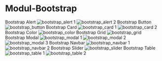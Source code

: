 # Modul-Bootstrap
Bootstrap Alert
![bootstrap_alert 1](https://user-images.githubusercontent.com/46367575/52691728-5210aa80-2f94-11e9-93d3-589f766e03d5.png)
![bootstrap_alert 2](https://user-images.githubusercontent.com/46367575/52691729-52a94100-2f94-11e9-9f7b-1fbbd03a19d6.png)
Bootstrap Button
![bootstrap_button](https://user-images.githubusercontent.com/46367575/52691730-52a94100-2f94-11e9-948b-3684bbbf95d4.png)
Bootstrap Card
![bootstrap_card 1](https://user-images.githubusercontent.com/46367575/52691731-52a94100-2f94-11e9-84d5-5d9dc253a6f3.png)
![bootstrap_card 2](https://user-images.githubusercontent.com/46367575/52691732-5341d780-2f94-11e9-9a4a-f8670612be25.png)
Bootstrap Color
![bootstrap_color](https://user-images.githubusercontent.com/46367575/52691733-5341d780-2f94-11e9-9a63-5a81328247ab.png)
Bootstrap Grid
![bootstrap_grid](https://user-images.githubusercontent.com/46367575/52691735-53da6e00-2f94-11e9-88cc-8df0bc13c99b.png)
Bootstrap Modal
![bootstrap_modal 1](https://user-images.githubusercontent.com/46367575/52691736-54730480-2f94-11e9-867b-5e9d45a7ae0a.png)
![bootstrap_modal 2](https://user-images.githubusercontent.com/46367575/52691737-54730480-2f94-11e9-9857-0317ff679768.png)
![bootstrap_modal 3](https://user-images.githubusercontent.com/46367575/52691738-54730480-2f94-11e9-9a44-4132b8d04d24.png)
Bootstrap Navbar
![bootstrap_navbar 1](https://user-images.githubusercontent.com/46367575/52691739-550b9b00-2f94-11e9-93a3-ba4201263108.png)
![bootstrap_navbar 2](https://user-images.githubusercontent.com/46367575/52691740-55a43180-2f94-11e9-9901-d26480a0b369.png)
Bootstrap Slider
![bootstrap_slider](https://user-images.githubusercontent.com/46367575/52691742-55a43180-2f94-11e9-9b75-44b6f8c59aeb.png)
Bootstrap Table
![bootstrap_table 1](https://user-images.githubusercontent.com/46367575/52691743-55a43180-2f94-11e9-9800-78ad983a64cb.png)
![bootstrap_table 2](https://user-images.githubusercontent.com/46367575/52691744-563cc800-2f94-11e9-927d-516fdefba85e.png)
